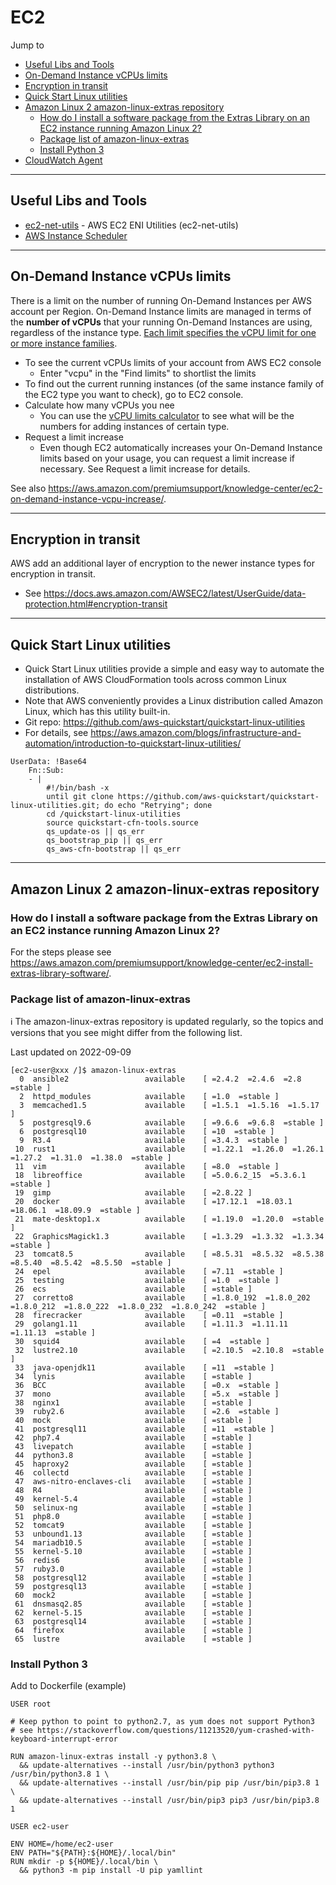 # EC2

Jump to
- [Useful Libs and Tools](#useful-libs-and-tools)
- [On-Demand Instance vCPUs limits](#on-demand-instance-vcpus-limits)
- [Encryption in transit](#encryption-in-transit)
- [Quick Start Linux utilities](#quick-start-linux-utilities)
- [Amazon Linux 2 amazon-linux-extras repository](#amazon-linux-2-amazon-linux-extras-repository)
    - [How do I install a software package from the Extras Library on an EC2 instance running Amazon Linux 2?](#how-do-i-install-a-software-package-from-the-extras-library-on-an-ec2-instance-running-amazon-linux-2)
    - [Package list of amazon-linux-extras](#package-list-of-amazon-linux-extras)
    - [Install Python 3](#install-python-3)
- [CloudWatch Agent](../CloudWatch/README.md)

---
## Useful Libs and Tools

- [ec2-net-utils](https://github.com/aws/ec2-net-utils) - AWS EC2 ENI Utilities (ec2-net-utils)
- [AWS Instance Scheduler](https://aws.amazon.com/solutions/instance-scheduler/)


---
## On-Demand Instance vCPUs limits

There is a limit on the number of running On-Demand Instances per AWS account per Region. On-Demand Instance limits are managed in terms of the **number of vCPUs** that your running On-Demand Instances are using, regardless of the instance type. [Each limit specifies the vCPU limit for one or more instance families](https://docs.aws.amazon.com/AWSEC2/latest/UserGuide/ec2-on-demand-instances.html#ec2-on-demand-instances-limits).

- To see the current vCPUs limits of your account from AWS EC2 console
    - Enter "vcpu" in the "Find limits" to shortlist the limits
- To find out the current running instances (of the same instance family of the EC2 type you want to check), go to EC2 console.
- Calculate how many vCPUs you nee
    - You can use the [vCPU limits calculator](https://docs.aws.amazon.com/AWSEC2/latest/UserGuide/ec2-on-demand-instances.html#vcpu-limits-calculator) to see what will be the numbers for adding instances of certain type.
- Request a limit increase
    - Even though EC2 automatically increases your On-Demand Instance limits based on your usage, you can request a limit increase if necessary. See Request a limit increase for details.

See also https://aws.amazon.com/premiumsupport/knowledge-center/ec2-on-demand-instance-vcpu-increase/.


---
## Encryption in transit

AWS add an additional layer of encryption to the newer instance types for encryption in transit.
- See https://docs.aws.amazon.com/AWSEC2/latest/UserGuide/data-protection.html#encryption-transit


---
## Quick Start Linux utilities

- Quick Start Linux utilities provide a simple and easy way to automate the installation of AWS CloudFormation tools across common Linux distributions.
- Note that AWS conveniently provides a Linux distribution called Amazon Linux, which has this utility built-in.
- Git repo: https://github.com/aws-quickstart/quickstart-linux-utilities
- For details, see https://aws.amazon.com/blogs/infrastructure-and-automation/introduction-to-quickstart-linux-utilities/

```
UserData: !Base64
    Fn::Sub:
    - |
        #!/bin/bash -x
        until git clone https://github.com/aws-quickstart/quickstart-linux-utilities.git; do echo "Retrying"; done
        cd /quickstart-linux-utilities
        source quickstart-cfn-tools.source
        qs_update-os || qs_err
        qs_bootstrap_pip || qs_err
        qs_aws-cfn-bootstrap || qs_err
```


---
## Amazon Linux 2 amazon-linux-extras repository

### How do I install a software package from the Extras Library on an EC2 instance running Amazon Linux 2?

For the steps please see https://aws.amazon.com/premiumsupport/knowledge-center/ec2-install-extras-library-software/.


### Package list of amazon-linux-extras

ℹ️ The amazon-linux-extras repository is updated regularly, so the topics and versions that you see might differ from the following list.

Last updated on 2022-09-09

```
[ec2-user@xxx /]$ amazon-linux-extras
  0  ansible2                 available    [ =2.4.2  =2.4.6  =2.8  =stable ]
  2  httpd_modules            available    [ =1.0  =stable ]
  3  memcached1.5             available    [ =1.5.1  =1.5.16  =1.5.17 ]
  5  postgresql9.6            available    [ =9.6.6  =9.6.8  =stable ]
  6  postgresql10             available    [ =10  =stable ]
  9  R3.4                     available    [ =3.4.3  =stable ]
 10  rust1                    available    [ =1.22.1  =1.26.0  =1.26.1  =1.27.2  =1.31.0  =1.38.0  =stable ]
 11  vim                      available    [ =8.0  =stable ]
 18  libreoffice              available    [ =5.0.6.2_15  =5.3.6.1  =stable ]
 19  gimp                     available    [ =2.8.22 ]
 20  docker                   available    [ =17.12.1  =18.03.1  =18.06.1  =18.09.9  =stable ]
 21  mate-desktop1.x          available    [ =1.19.0  =1.20.0  =stable ]
 22  GraphicsMagick1.3        available    [ =1.3.29  =1.3.32  =1.3.34  =stable ]
 23  tomcat8.5                available    [ =8.5.31  =8.5.32  =8.5.38  =8.5.40  =8.5.42  =8.5.50  =stable ]
 24  epel                     available    [ =7.11  =stable ]
 25  testing                  available    [ =1.0  =stable ]
 26  ecs                      available    [ =stable ]
 27  corretto8                available    [ =1.8.0_192  =1.8.0_202  =1.8.0_212  =1.8.0_222  =1.8.0_232  =1.8.0_242  =stable ]
 28  firecracker              available    [ =0.11  =stable ]
 29  golang1.11               available    [ =1.11.3  =1.11.11  =1.11.13  =stable ]
 30  squid4                   available    [ =4  =stable ]
 32  lustre2.10               available    [ =2.10.5  =2.10.8  =stable ]
 33  java-openjdk11           available    [ =11  =stable ]
 34  lynis                    available    [ =stable ]
 36  BCC                      available    [ =0.x  =stable ]
 37  mono                     available    [ =5.x  =stable ]
 38  nginx1                   available    [ =stable ]
 39  ruby2.6                  available    [ =2.6  =stable ]
 40  mock                     available    [ =stable ]
 41  postgresql11             available    [ =11  =stable ]
 42  php7.4                   available    [ =stable ]
 43  livepatch                available    [ =stable ]
 44  python3.8                available    [ =stable ]
 45  haproxy2                 available    [ =stable ]
 46  collectd                 available    [ =stable ]
 47  aws-nitro-enclaves-cli   available    [ =stable ]
 48  R4                       available    [ =stable ]
 49  kernel-5.4               available    [ =stable ]
 50  selinux-ng               available    [ =stable ]
 51  php8.0                   available    [ =stable ]
 52  tomcat9                  available    [ =stable ]
 53  unbound1.13              available    [ =stable ]
 54  mariadb10.5              available    [ =stable ]
 55  kernel-5.10              available    [ =stable ]
 56  redis6                   available    [ =stable ]
 57  ruby3.0                  available    [ =stable ]
 58  postgresql12             available    [ =stable ]
 59  postgresql13             available    [ =stable ]
 60  mock2                    available    [ =stable ]
 61  dnsmasq2.85              available    [ =stable ]
 62  kernel-5.15              available    [ =stable ]
 63  postgresql14             available    [ =stable ]
 64  firefox                  available    [ =stable ]
 65  lustre                   available    [ =stable ]
```

### Install Python 3

Add to Dockerfile (example)

```
USER root

# Keep python to point to python2.7, as yum does not support Python3
# see https://stackoverflow.com/questions/11213520/yum-crashed-with-keyboard-interrupt-error

RUN amazon-linux-extras install -y python3.8 \
  && update-alternatives --install /usr/bin/python3 python3 /usr/bin/python3.8 1 \
  && update-alternatives --install /usr/bin/pip pip /usr/bin/pip3.8 1 \
  && update-alternatives --install /usr/bin/pip3 pip3 /usr/bin/pip3.8 1

USER ec2-user

ENV HOME=/home/ec2-user
ENV PATH="${PATH}:${HOME}/.local/bin"
RUN mkdir -p ${HOME}/.local/bin \
  && python3 -m pip install -U pip yamllint
```
